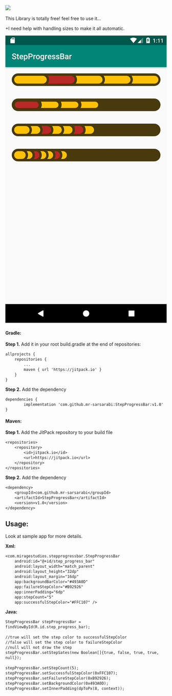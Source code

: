 [![](https://jitpack.io/v/mr-sarsarabi/StepProgressBar.svg)](https://jitpack.io/#mr-sarsarabi/StepProgressBar)

This Library is totally free! feel free to use it...

+I need help with handling sizes to make it all automatic.


![Screenshot of the library outcome.](screenshot.png)

#### Gradle:
**Step 1.** Add it in your root build.gradle at the end of repositories:

	allprojects {
		repositories {
			...
			maven { url 'https://jitpack.io' }
		}
	}
**Step 2.** Add the dependency

	dependencies {
	        implementation 'com.github.mr-sarsarabi:StepProgressBar:v1.0'
	}

#### Maven:


**Step 1.** Add the JitPack repository to your build file

	<repositories>
		<repository>
		    <id>jitpack.io</id>
		    <url>https://jitpack.io</url>
		</repository>
	</repositories>

**Step 2.** Add the dependency

	<dependency>
	    <groupId>com.github.mr-sarsarabi</groupId>
	    <artifactId>StepProgressBar</artifactId>
	    <version>v1.0</version>
	</dependency>


## Usage:

Look at sample app for more details.

**Xml:**

    <com.miragestudios.stepprogressbar.StepProgressBar
        android:id="@+id/step_progress_bar"
        android:layout_width="match_parent"
        android:layout_height="32dp"
        android:layout_margin="16dp"
        app:backgroundBarColor="#493A0D"
        app:failureStepColor="#B92926"
        app:innerPadding="6dp"
        app:stepCount="5"    
        app:successfulStepColor="#FFC107" />

**Java:**

    StepProgressBar stepProgressBar = findViewById(R.id.step_progress_bar);
    
    //true will set the step color to successfulStepColor
    //false will set the step color to failureStepColor
    //null will not draw the step
    stepProgressBar.setStepSates(new Boolean[]{true, false, true, true, null});
    
    stepProgressBar.setStepCount(5);
    stepProgressBar.setSuccessfulStepColor(0xFFC107);
    stepProgressBar.setFailureStepColor(0xB92926);
    stepProgressBar.setBackgroundColor(0x493A0D);
    stepProgressBar.setInnerPadding(dpToPx(8, context));